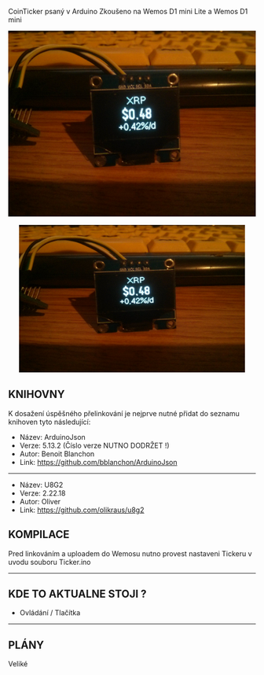 CoinTicker psaný v Arduino
Zkoušeno na Wemos D1 mini Lite a Wemos D1 mini


![Preview](https://github.com/Fractvival/CoinTicker/blob/master/Images/03.jpg)

<p align="center">
  <img width="460" height="300" src="https://github.com/Fractvival/CoinTicker/blob/master/Images/03.jpg">
</p>


KNIHOVNY
--------

K dosažení úspěšného přelinkování je nejprve nutné přidat do seznamu knihoven tyto následující:
- Název: ArduinoJson
- Verze: 5.13.2 (Číslo verze NUTNO DODRŽET !)
- Autor: Benoit Blanchon
- Link: https://github.com/bblanchon/ArduinoJson
------------
- Název: U8G2
- Verze: 2.22.18
- Autor: Oliver
- Link: https://github.com/olikraus/u8g2

KOMPILACE
---------
Pred linkováním a uploadem do Wemosu nutno provest nastaveni Tickeru v uvodu souboru Ticker.ino


----------------------------------------
KDE TO AKTUALNE STOJI ?
----------------------------------------
- Ovládání / Tlačítka

----------------------------------------
PLÁNY
----------------------------------------
Veliké
